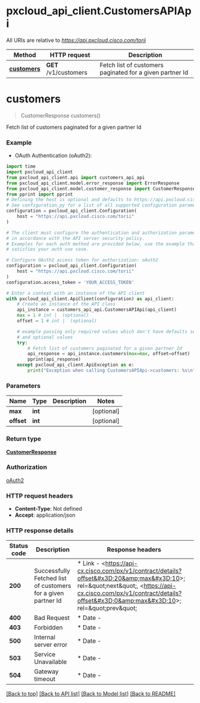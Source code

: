 # pxcloud_api_client.CustomersAPIApi

All URIs are relative to *https://api.pxcloud.cisco.com/torii*

Method | HTTP request | Description
------------- | ------------- | -------------
[**customers**](CustomersAPIApi.md#customers) | **GET** /v1/customers | Fetch list of customers paginated for a given partner Id


# **customers**
> CustomerResponse customers()

Fetch list of customers paginated for a given partner Id

### Example

* OAuth Authentication (oAuth2):

```python
import time
import pxcloud_api_client
from pxcloud_api_client.api import customers_api_api
from pxcloud_api_client.model.error_response import ErrorResponse
from pxcloud_api_client.model.customer_response import CustomerResponse
from pprint import pprint
# Defining the host is optional and defaults to https://api.pxcloud.cisco.com/torii
# See configuration.py for a list of all supported configuration parameters.
configuration = pxcloud_api_client.Configuration(
    host = "https://api.pxcloud.cisco.com/torii"
)

# The client must configure the authentication and authorization parameters
# in accordance with the API server security policy.
# Examples for each auth method are provided below, use the example that
# satisfies your auth use case.

# Configure OAuth2 access token for authorization: oAuth2
configuration = pxcloud_api_client.Configuration(
    host = "https://api.pxcloud.cisco.com/torii"
)
configuration.access_token = 'YOUR_ACCESS_TOKEN'

# Enter a context with an instance of the API client
with pxcloud_api_client.ApiClient(configuration) as api_client:
    # Create an instance of the API class
    api_instance = customers_api_api.CustomersAPIApi(api_client)
    max = 1 # int |  (optional)
    offset = 1 # int |  (optional)

    # example passing only required values which don't have defaults set
    # and optional values
    try:
        # Fetch list of customers paginated for a given partner Id
        api_response = api_instance.customers(max=max, offset=offset)
        pprint(api_response)
    except pxcloud_api_client.ApiException as e:
        print("Exception when calling CustomersAPIApi->customers: %s\n" % e)
```


### Parameters

Name | Type | Description  | Notes
------------- | ------------- | ------------- | -------------
 **max** | **int**|  | [optional]
 **offset** | **int**|  | [optional]

### Return type

[**CustomerResponse**](CustomerResponse.md)

### Authorization

[oAuth2](../README.md#oAuth2)

### HTTP request headers

 - **Content-Type**: Not defined
 - **Accept**: application/json


### HTTP response details

| Status code | Description | Response headers |
|-------------|-------------|------------------|
**200** | Successfully Fetched list of customers for a given partner Id |  * Link - &lt;https://api-cx.cisco.com/px/v1/contract/details?offset&#x3D;20&amp;max&#x3D;10&gt;; rel&#x3D;\&quot;next\&quot;, &lt;https://api-cx.cisco.com/px/v1/contract/details?offset&#x3D;0&amp;max&#x3D;10&gt;; rel&#x3D;\&quot;prev\&quot; <br>  |
**400** | Bad Request |  * Date -  <br>  |
**403** | Forbidden |  * Date -  <br>  |
**500** | Internal server error |  * Date -  <br>  |
**503** | Service Unavailable |  * Date -  <br>  |
**504** | Gateway timeout |  * Date -  <br>  |

[[Back to top]](#) [[Back to API list]](../README.md#documentation-for-api-endpoints) [[Back to Model list]](../README.md#documentation-for-models) [[Back to README]](../README.md)

